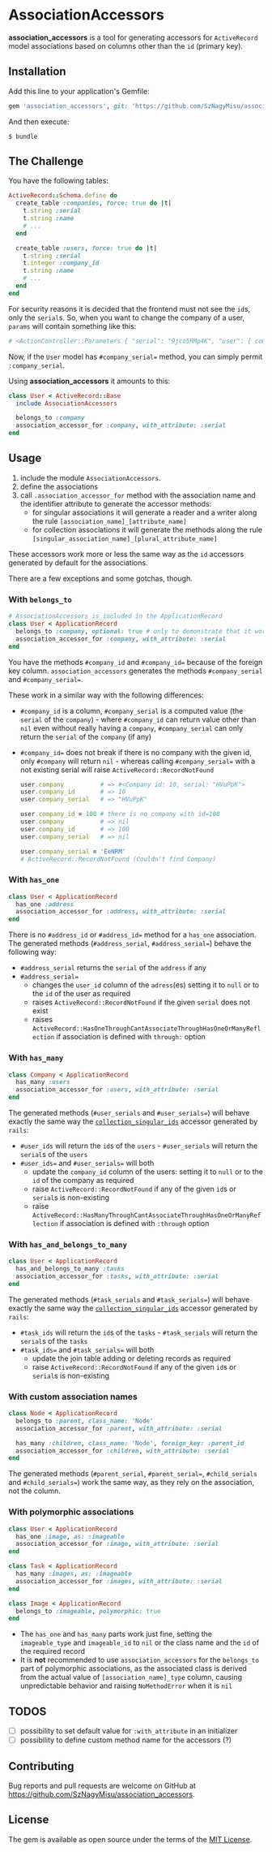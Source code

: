 # AssociationAccessors

**association_accessors** is a tool for generating accessors for `ActiveRecord` model associations based on columns other than the `id` (primary key).

## Installation

Add this line to your application's Gemfile:

```ruby
gem 'association_accessors', git: 'https://github.com/SzNagyMisu/association_accessors.git'
```

And then execute:

    $ bundle

## The Challenge

You have the following tables:

```ruby
ActiveRecord::Schema.define do
  create_table :companies, force: true do |t|
    t.string :serial
    t.string :name
    # ...
  end

  create_table :users, force: true do |t|
    t.string :serial
    t.integer :company_id
    t.string :name
    # ...
  end
end
```

For security reasons it is decided that the frontend must not see the `id`s, only the `serial`s. So, when you want to change the company of a user, `params` will contain something like this:

```ruby
# <ActionController::Parameters { "serial": "9jco5RMp4K", "user": { company_serial: "MbyDB18lCi" } } permitted: false>
```

Now, if the `User` model has `#company_serial=` method, you can simply permit `:company_serial`.

Using **association_accessors** it amounts to this:

```ruby
class User < ActiveRecord::Base
  include AssociationAccessors

  belongs_to :company
  association_accessor_for :company, with_attribute: :serial
end
```

## Usage

1. include the module `AssociationAccessors`.
2. define the associations
3. call `.association_accessor_for` method with the association name and the identifier attribute to generate the accessor methods:
    * for singular associations it will generate a reader and a writer along the rule `[association_name]_[attribute_name]`
    * for collection associations it will generate the methods along the rule `[singular_association_name]_[plural_attribute_name]`

These accessors work more or less the same way as the `id` accessors generated by default for the associations.

There are a few exceptions and some gotchas, though.

### With `belongs_to`

```ruby
# AssociationAccessors is included in the ApplicationRecord
class User < ApplicationRecord
  belongs_to :company, optional: true # only to demonstrate that it works with the association `nil`
  association_accessor_for :company, with_attribute: :serial
end
```

You have the methods `#company_id` and `#company_id=` because of the foreign key column. `association_accessors` generates the methods `#company_serial` and `#company_serial=`.

These work in a similar way with the following differences:
* `#company_id` is a column, `#company_serial` is a computed value (the `serial` of the `company`) - where `#company_id` can return value other than `nil` even without really having a `company`, `#company_serial` can only return the `serial` of the `company` (if any)
* `#company_id=` does not break if there is no company with the given id, only `#company` will return `nil` - whereas calling `#company_serial=` with a not existing serial will raise `ActiveRecord::RecordNotFound`

  ```ruby
  user.company          # => #<Company id: 10, serial: "HVuPpK">
  user.company_id       # => 10
  user.company_serial   # => "HVuPpK"

  user.company_id = 100 # there is no company with id=100
  user.company          # => nil
  user.company_id       # => 100
  user.company_serial   # => nil

  user.company_serial = 'EeNRM'
  # ActiveRecord::RecordNotFound (Couldn't find Company)
  ```

### With `has_one`

```ruby
class User < ApplicationRecord
  has_one :address
  association_accessor_for :address, with_attribute: :serial
end
```

There is no `#address_id` or `#address_id=` method for a `has_one` association. The generated methods (`#address_serial`, `#address_serial=`) behave the following way:
* `#address_serial` returns the `serial` of the `address` if any
* `#address_serial=`
  * changes the `user_id` column of the `adress`(es) setting it to `null` or to the `id` of the user as required
  * raises `ActiveRecord::RecordNotFound` if the given `serial` does not exist
  * raises `ActiveRecord::HasOneThroughCantAssociateThroughHasOneOrManyReflection` if association is defined with `through:` option

### With `has_many`

```ruby
class Company < ApplicationRecord
  has_many :users
  association_accessor_for :users, with_attribute: :serial
end
```

The generated methods (`#user_serials` and `#user_serials=`) will behave exactly the same way the [`collection_singular_ids`](https://guides.rubyonrails.org/association_basics.html#methods-added-by-has-many) accessor generated by `rails`:
* `#user_ids` will return the `id`s of the `users` - `#user_serials` will return the `serial`s of the `users`
* `#user_ids=` and `#user_serials=` will both
  * update the `company_id` column of the users: setting it to `null` or to the `id` of the company as required
  * raise `ActiveRecord::RecordNotFound` if any of the given `id`s or `serial`s is non-existing
  * raise `ActiveRecord::HasManyThroughCantAssociateThroughHasOneOrManyReflection` if association is defined with `:through` option

### With `has_and_belongs_to_many`

```ruby
class User < ApplicationRecord
  has_and_belongs_to_many :tasks
  association_accessor_for :tasks, with_attribute: :serial
end
```

The generated methods (`#task_serials` and `#task_serials=`) will behave exactly the same way the [`collection_singular_ids`](https://guides.rubyonrails.org/association_basics.html#methods-added-by-has-and-belongs-to-many) accessor generated by `rails`:
* `#task_ids` will return the `id`s of the `tasks` - `#task_serials` will return the `serial`s of the `tasks`
* `#task_ids=` and `#task_serials=` will both
  * update the join table adding or deleting records as required
  * raise `ActiveRecord::RecordNotFound` if any of the given `id`s or `serial`s is non-existing

### With custom association names

```ruby
class Node < ApplicationRecord
  belongs_to :parent, class_name: 'Node'
  association_accessor_for :parent, with_attribute: :serial

  has_many :children, class_name: 'Node', foreign_key: :parent_id
  association_accessor_for :children, with_attribute: :serial
end
```

The generated methods (`#parent_serial`, `#parent_serial=`, `#child_serials` and `#child_serials=`) work the same way, as they rely on the association, not the column.

### With polymorphic associations

```ruby
class User < ApplicationRecord
  has_one :image, as: :imageable
  association_accessor_for :image, with_attribute: :serial
end

class Task < ApplicationRecord
  has_many :images, as: :imageable
  association_accessor_for :images, with_attribute: :serial
end

class Image < ApplicationRecord
  belongs_to :imageable, polymorphic: true
end
```

* The `has_one` and `has_many` parts work just fine, setting the `imageable_type` and `imageable_id` to `nil` or the class name and the `id` of the required record
* It is **not** recommended to use `association_accessors` for the `belongs_to` part of polymorphic associations, as the associated class is derived from the actual value of `[association_name]_type` column, causing unpredictable behavior and raising `NoMethodError` when it is `nil`

<!--
## Development

After checking out the repo, run `bin/setup` to install dependencies. Then, run `rake spec` to run the tests. You can also run `bin/console` for an interactive prompt that will allow you to experiment.

To install this gem onto your local machine, run `bundle exec rake install`. To release a new version, update the version number in `version.rb`, and then run `bundle exec rake release`, which will create a git tag for the version, push git commits and tags, and push the `.gem` file to [rubygems.org](https://rubygems.org).
-->

## TODOS

* [ ] possibility to set default value for `:with_attribute` in an initializer
* [ ] possibility to define custom method name for the accessors (?)

## Contributing

Bug reports and pull requests are welcome on GitHub at https://github.com/SzNagyMisu/association_accessors.

## License

The gem is available as open source under the terms of the [MIT License](https://opensource.org/licenses/MIT).
